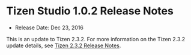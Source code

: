 # Tizen Studio 1.0.2 Release Notes

- Release Date: Dec 23, 2016

This is an update to Tizen 2.3.2. For more information on the Tizen 2.3.2 update details, see [Tizen 2.3.2 Release Notes](https://developer.tizen.org/tizen/tizen-2.3.2-wearable-release-notes).
